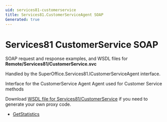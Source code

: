```yaml
---
uid: services81-customerservice
title: Services81.CustomerServiceAgent SOAP
Generated: true
---
```


# Services81 CustomerService SOAP

SOAP request and response examples, and WSDL files for **Remote/Services81/CustomerService.svc**

Handled by the <see cref="T:SuperOffice.Services81.ICustomerServiceAgent">SuperOffice.Services81.ICustomerServiceAgent</see> interface.

Interface for the CustomerService Agent
Agent used for Customer Service methods

Download [WSDL file for Services81/CustomerService](../Services81-CustomerService.md) if you need to generate your own proxy code.

* [GetStatistics](GetStatistics.md)
